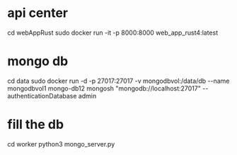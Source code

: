 # api center
cd webAppRust
sudo docker run -it -p 8000:8000 web_app_rust4:latest

# mongo db
cd data
sudo docker run -d -p 27017:27017 -v mongodbvol:/data/db --name mongodbvol1 mongo-db12
mongosh "mongodb://localhost:27017" --authenticationDatabase admin

# fill the db
cd worker
python3 mongo_server.py